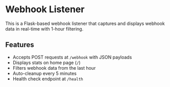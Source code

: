 # Webhook Listener

This is a Flask-based webhook listener that captures and displays webhook data in real-time with 1-hour filtering.

## Features
- Accepts POST requests at `/webhook` with JSON payloads
- Displays stats on home page (`/`)
- Filters webhook data from the last hour
- Auto-cleanup every 5 minutes
- Health check endpoint at `/health`
